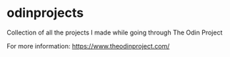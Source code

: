 # odinprojects
Collection of all the projects I made while going through The Odin Project

For more information: https://www.theodinproject.com/
